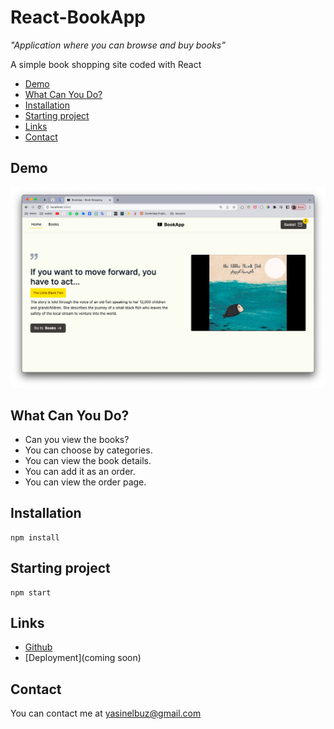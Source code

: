 # React-BookApp

_"Application where you can browse and buy books”_

A simple book shopping site coded with React

- [Demo](#demo)
- [What Can You Do?](#what-can-you-do)
- [Installation](#installation)
- [Starting project](#starting-project)
- [Links](#links)
- [Contact](#contact)


## Demo
![alt text](https://raw.githubusercontent.com/yasinelbuz/React-BookApp/master/bookshop.png)


## What Can You Do?
- Can you view the books?
- You can choose by categories.
- You can view the book details.
- You can add it as an order.
- You can view the order page.


## Installation

```
npm install
```

## Starting project

```
npm start
```

## Links

- [Github](https://github.com/yasinelbuz/React-BookApp)
- [Deployment](coming soon)

## Contact
You can contact me at yasinelbuz@gmail.com
